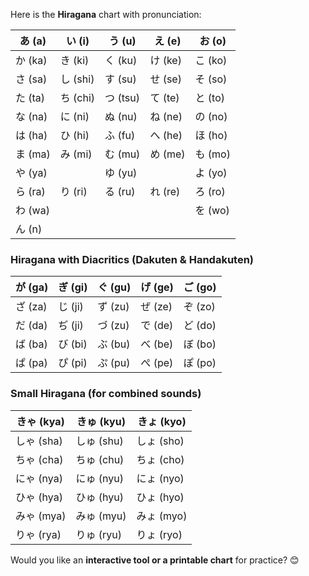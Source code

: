 Here is the **Hiragana** chart with pronunciation:

| あ (a)  | い (i)   | う (u)   | え (e)  | お (o)  |
| ------ | ------- | ------- | ------ | ------ |
| か (ka) | き (ki)  | く (ku)  | け (ke) | こ (ko) |
| さ (sa) | し (shi) | す (su)  | せ (se) | そ (so) |
| た (ta) | ち (chi) | つ (tsu) | て (te) | と (to) |
| な (na) | に (ni)  | ぬ (nu)  | ね (ne) | の (no) |
| は (ha) | ひ (hi)  | ふ (fu)  | へ (he) | ほ (ho) |
| ま (ma) | み (mi)  | む (mu)  | め (me) | も (mo) |
| や (ya) |         | ゆ (yu)  |        | よ (yo) |
| ら (ra) | り (ri)  | る (ru)  | れ (re) | ろ (ro) |
| わ (wa) |         |         |        | を (wo) |
| ん (n)  |         |         |        |        |

### **Hiragana with Diacritics (Dakuten & Handakuten)**

|が (ga)|ぎ (gi)|ぐ (gu)|げ (ge)|ご (go)|
|---|---|---|---|---|
|ざ (za)|じ (ji)|ず (zu)|ぜ (ze)|ぞ (zo)|
|だ (da)|ぢ (ji)|づ (zu)|で (de)|ど (do)|
|ば (ba)|び (bi)|ぶ (bu)|べ (be)|ぼ (bo)|
|ぱ (pa)|ぴ (pi)|ぷ (pu)|ぺ (pe)|ぽ (po)|

### **Small Hiragana (for combined sounds)**

| きゃ (kya) | きゅ (kyu) | きょ (kyo) |
| -------- | -------- | -------- |
| しゃ (sha) | しゅ (shu) | しょ (sho) |
| ちゃ (cha) | ちゅ (chu) | ちょ (cho) |
| にゃ (nya) | にゅ (nyu) | にょ (nyo) |
| ひゃ (hya) | ひゅ (hyu) | ひょ (hyo) |
| みゃ (mya) | みゅ (myu) | みょ (myo) |
| りゃ (rya) | りゅ (ryu) | りょ (ryo) |

Would you like an **interactive tool or a printable chart** for practice? 😊